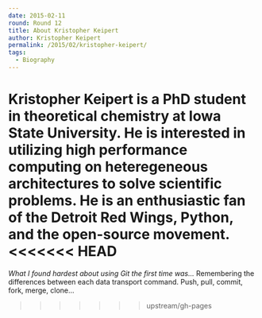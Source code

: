 ```yaml
---
date: 2015-02-11
round: Round 12
title: About Kristopher Keipert
author: Kristopher Keipert
permalink: /2015/02/kristopher-keipert/
tags:
  - Biography
---
```

Kristopher Keipert is a PhD student in theoretical chemistry at Iowa State University.
He is interested in utilizing high performance computing on heteregeneous architectures to solve
scientific problems. He is an enthusiastic fan of the Detroit Red Wings, Python, and the open-source 
movement.
<<<<<<< HEAD
=======

*What I found hardest about using Git the first time was...*
Remembering the differences between each data transport command. Push, pull, commit, fork, merge, clone...
>>>>>>> upstream/gh-pages
